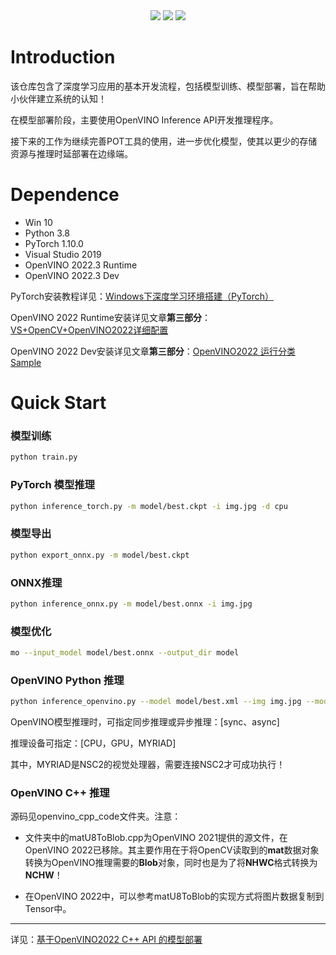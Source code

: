 <div align="center">
   <a href="https://img.shields.io/badge/Nickname-阿斌~-blue"><img src="https://img.shields.io/badge/Nickname-阿斌~-blue.svg"></a>
   <a href="https://img.shields.io/badge/Hello-Buddy~-red"><img src="https://img.shields.io/badge/Hello-Buddy~-red.svg"></a>
   <a href="https://img.shields.io/badge/Enjoy-Yourself-brightgreen"><img src="https://img.shields.io/badge/Enjoy-Yourself-brightgreen.svg"></a>
   
  </div>

# Introduction

该仓库包含了深度学习应用的基本开发流程，包括模型训练、模型部署，旨在帮助小伙伴建立系统的认知！

在模型部署阶段，主要使用OpenVINO Inference API开发推理程序。

接下来的工作为继续完善POT工具的使用，进一步优化模型，使其以更少的存储资源与推理时延部署在边缘端。

# Dependence

- Win 10
- Python 3.8
- PyTorch 1.10.0
- Visual Studio 2019
- OpenVINO 2022.3 Runtime
- OpenVINO 2022.3 Dev

PyTorch安装教程详见：[Windows下深度学习环境搭建（PyTorch）](https://zhuanlan.zhihu.com/p/538386791)

OpenVINO 2022 Runtime安装详见文章**第三部分**：[VS+OpenCV+OpenVINO2022详细配置](https://zhuanlan.zhihu.com/p/603685184)

OpenVINO 2022 Dev安装详见文章**第三部分**：[OpenVINO2022 运行分类Sample](https://zhuanlan.zhihu.com/p/603740365)

# Quick Start

### 模型训练

```bash
python train.py
```

### PyTorch 模型推理

```bash
python inference_torch.py -m model/best.ckpt -i img.jpg -d cpu
```

### 模型导出

```bash
python export_onnx.py -m model/best.ckpt
```

### ONNX推理

```bash
python inference_onnx.py -m model/best.onnx -i img.jpg
```

### 模型优化

```bash
mo --input_model model/best.onnx --output_dir model
```

### OpenVINO Python 推理

```bash
python inference_openvino.py --model model/best.xml --img img.jpg --mode sync --device CPU
```

OpenVINO模型推理时，可指定同步推理或异步推理：[sync、async]

推理设备可指定：[CPU，GPU，MYRIAD]

其中，MYRIAD是NSC2的视觉处理器，需要连接NSC2才可成功执行！

### OpenVINO C++ 推理

源码见openvino_cpp_code文件夹。注意：

- 文件夹中的matU8ToBlob.cpp为OpenVINO 2021提供的源文件，在OpenVINO 2022已移除。其主要作用在于将OpenCV读取到的**mat**数据对象转换为OpenVINO推理需要的**Blob**对象，同时也是为了将**NHWC**格式转换为**NCHW**！

- 在OpenVINO 2022中，可以参考matU8ToBlob的实现方式将图片数据复制到Tensor中。

---

详见：[基于OpenVINO2022 C++ API 的模型部署](https://zhuanlan.zhihu.com/p/604351639)
